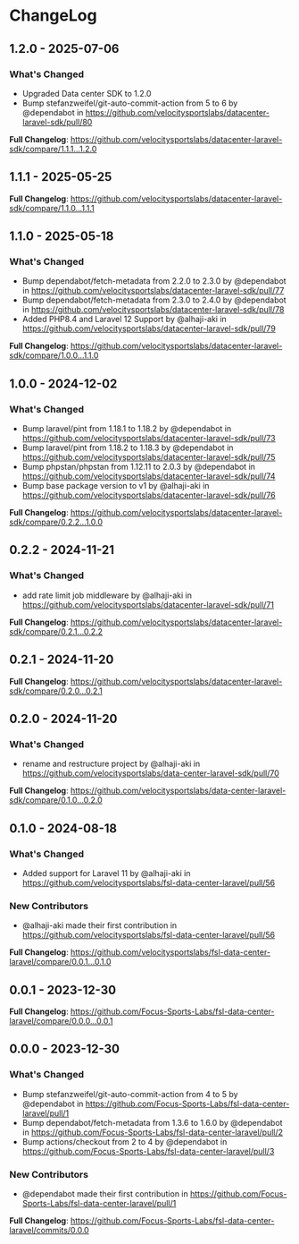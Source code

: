 # ChangeLog

## 1.2.0 - 2025-07-06

### What's Changed

* Upgraded Data center SDK to 1.2.0
* Bump stefanzweifel/git-auto-commit-action from 5 to 6 by @dependabot in https://github.com/velocitysportslabs/datacenter-laravel-sdk/pull/80

**Full Changelog**: https://github.com/velocitysportslabs/datacenter-laravel-sdk/compare/1.1.1...1.2.0

## 1.1.1 - 2025-05-25

**Full Changelog**: https://github.com/velocitysportslabs/datacenter-laravel-sdk/compare/1.1.0...1.1.1

## 1.1.0 - 2025-05-18

### What's Changed

* Bump dependabot/fetch-metadata from 2.2.0 to 2.3.0 by @dependabot in https://github.com/velocitysportslabs/datacenter-laravel-sdk/pull/77
* Bump dependabot/fetch-metadata from 2.3.0 to 2.4.0 by @dependabot in https://github.com/velocitysportslabs/datacenter-laravel-sdk/pull/78
* Added PHP8.4 and Laravel 12 Support by @alhaji-aki in https://github.com/velocitysportslabs/datacenter-laravel-sdk/pull/79

**Full Changelog**: https://github.com/velocitysportslabs/datacenter-laravel-sdk/compare/1.0.0...1.1.0

## 1.0.0 - 2024-12-02

### What's Changed

* Bump laravel/pint from 1.18.1 to 1.18.2 by @dependabot in https://github.com/velocitysportslabs/datacenter-laravel-sdk/pull/73
* Bump laravel/pint from 1.18.2 to 1.18.3 by @dependabot in https://github.com/velocitysportslabs/datacenter-laravel-sdk/pull/75
* Bump phpstan/phpstan from 1.12.11 to 2.0.3 by @dependabot in https://github.com/velocitysportslabs/datacenter-laravel-sdk/pull/74
* Bump base package version to v1 by @alhaji-aki in https://github.com/velocitysportslabs/datacenter-laravel-sdk/pull/76

**Full Changelog**: https://github.com/velocitysportslabs/datacenter-laravel-sdk/compare/0.2.2...1.0.0

## 0.2.2 - 2024-11-21

### What's Changed

* add rate limit job middleware by @alhaji-aki in https://github.com/velocitysportslabs/datacenter-laravel-sdk/pull/71

**Full Changelog**: https://github.com/velocitysportslabs/datacenter-laravel-sdk/compare/0.2.1...0.2.2

## 0.2.1 - 2024-11-20

**Full Changelog**: https://github.com/velocitysportslabs/datacenter-laravel-sdk/compare/0.2.0...0.2.1

## 0.2.0 - 2024-11-20

### What's Changed

* rename and restructure project by @alhaji-aki in https://github.com/velocitysportslabs/data-center-laravel-sdk/pull/70

**Full Changelog**: https://github.com/velocitysportslabs/data-center-laravel-sdk/compare/0.1.0...0.2.0

## 0.1.0 - 2024-08-18

### What's Changed

* Added support for Laravel 11 by @alhaji-aki in https://github.com/velocitysportslabs/fsl-data-center-laravel/pull/56

### New Contributors

* @alhaji-aki made their first contribution in https://github.com/velocitysportslabs/fsl-data-center-laravel/pull/56

**Full Changelog**: https://github.com/velocitysportslabs/fsl-data-center-laravel/compare/0.0.1...0.1.0

## 0.0.1 - 2023-12-30

**Full Changelog**: https://github.com/Focus-Sports-Labs/fsl-data-center-laravel/compare/0.0.0...0.0.1

## 0.0.0 - 2023-12-30

### What's Changed

* Bump stefanzweifel/git-auto-commit-action from 4 to 5 by @dependabot in https://github.com/Focus-Sports-Labs/fsl-data-center-laravel/pull/1
* Bump dependabot/fetch-metadata from 1.3.6 to 1.6.0 by @dependabot in https://github.com/Focus-Sports-Labs/fsl-data-center-laravel/pull/2
* Bump actions/checkout from 2 to 4 by @dependabot in https://github.com/Focus-Sports-Labs/fsl-data-center-laravel/pull/3

### New Contributors

* @dependabot made their first contribution in https://github.com/Focus-Sports-Labs/fsl-data-center-laravel/pull/1

**Full Changelog**: https://github.com/Focus-Sports-Labs/fsl-data-center-laravel/commits/0.0.0
